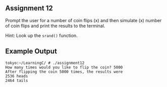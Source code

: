 ## Assignment 12 
Prompt the user for a number of coin flips (x) and then simulate (x) number of coin flips and print the results to the terminal. 

Hint: Look up the `srand()` function.

## Example Output
```terminal_session
tokyo:~/LearningC/ # ./assignment12                                  
How many times would you like to flip the coin? 5000
After flipping the coin 5000 times, the results were
2536 heads
2464 tails
```